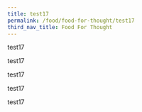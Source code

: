 ```yaml
---
title: test17
permalink: /food/food-for-thought/test17
third_nav_title: Food For Thought
---
```

test17

test17

test17

test17

test17